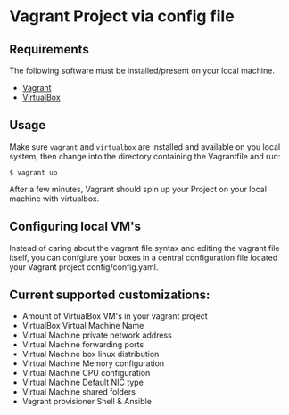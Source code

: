 # Vagrant Project via config file 


## Requirements

The following software must be installed/present on your local machine.

  - [Vagrant](http://vagrantup.com/)
  - [VirtualBox](https://www.virtualbox.org/)

## Usage

Make sure `vagrant` and `virtualbox` are installed and available on you local system, then change into the directory containing the Vagrantfile and run:

    $ vagrant up

After a few minutes, Vagrant should spin up your Project on your local machine with virtualbox.


## Configuring local VM's

Instead of caring about the vagrant file syntax and editing the vagrant file itself, you can confgiure your boxes in a central configuration file located your Vagrant project config/config.yaml.

## Current supported customizations:
- Amount of VirtualBox VM's in your vagrant project
- VirtualBox Virtual Machine Name
- Virtual Machine private network address
- Virtual Machine forwarding ports
- Virtual Machine box linux distribution
- Virtual Machine Memory configuration
- Virtual Machine CPU configuration
- Virtual Machine Default NIC type
- Virtual Machine shared folders
- Vagrant provisioner Shell & Ansible